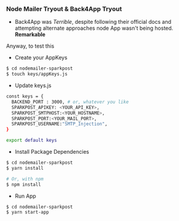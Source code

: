 ### Node Mailer Tryout & Back4App Tryout

- Back4App was *Terrible*, despite following their official docs and attempting alternate approaches node App wasn't being hosted. **Remarkable**

Anyway, to test this

- Create your AppKeys

```sh
$ cd nodemailer-sparkpost
$ touch keys/appKeys.js
```

- Update keys.js
```sh
const keys = {
  BACKEND_PORT : 3000, # or, whatever you like
  SPARKPOST_APIKEY: <YOUR_API_KEY>,
  SPARKPOST_SMTPHOST:<YOUR_HOSTNAME>,
  SPARKPOST_PORT:<YOUR_MAIL_PORT>,
  SPARKPOST_USERNAME:"SMTP_Injection",
}

export default keys
```

- Install Package Dependencies
```sh
$ cd nodemailer-sparkpost
$ yarn install

# Or, with npm
$ npm install
```

- Run App
```sh
$ cd nodemailer-sparkpost
$ yarn start-app
```
